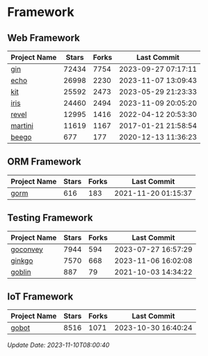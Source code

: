 # Framework

## Web Framework
| Project Name | Stars | Forks | Last Commit |
| ------------ | ----- | ----- | ----------- |
| [gin](https://github.com/gin-gonic/gin) | 72434 | 7754 | 2023-09-27 07:17:11 |
| [echo](https://github.com/labstack/echo) | 26998 | 2230 | 2023-11-07 13:09:43 |
| [kit](https://github.com/go-kit/kit) | 25592 | 2473 | 2023-05-29 21:23:33 |
| [iris](https://github.com/kataras/iris) | 24460 | 2494 | 2023-11-09 20:05:20 |
| [revel](https://github.com/revel/revel) | 12995 | 1416 | 2022-04-12 20:53:30 |
| [martini](https://github.com/go-martini/martini) | 11619 | 1167 | 2017-01-21 21:58:54 |
| [beego](https://github.com/astaxie/beego) | 677 | 177 | 2020-12-13 11:36:23 |

## ORM Framework
| Project Name | Stars | Forks | Last Commit |
| ------------ | ----- | ----- | ----------- |
| [gorm](https://github.com/jinzhu/gorm) | 616 | 183 | 2021-11-20 01:15:37 |

## Testing Framework
| Project Name | Stars | Forks | Last Commit |
| ------------ | ----- | ----- | ----------- |
| [goconvey](https://github.com/smartystreets/goconvey) | 7944 | 594 | 2023-07-27 16:57:29 |
| [ginkgo](https://github.com/onsi/ginkgo) | 7570 | 668 | 2023-11-06 16:02:08 |
| [goblin](https://github.com/franela/goblin) | 887 | 79 | 2021-10-03 14:34:22 |

## IoT Framework
| Project Name | Stars | Forks | Last Commit |
| ------------ | ----- | ----- | ----------- |
| [gobot](https://github.com/hybridgroup/gobot) | 8516 | 1071 | 2023-10-30 16:40:24 |

*Update Date: 2023-11-10T08:00:40*